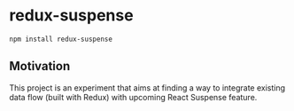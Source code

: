 # redux-suspense

    npm install redux-suspense

## Motivation

This project is an experiment that aims at finding a way to integrate existing
data flow (built with Redux) with upcoming React Suspense feature.

